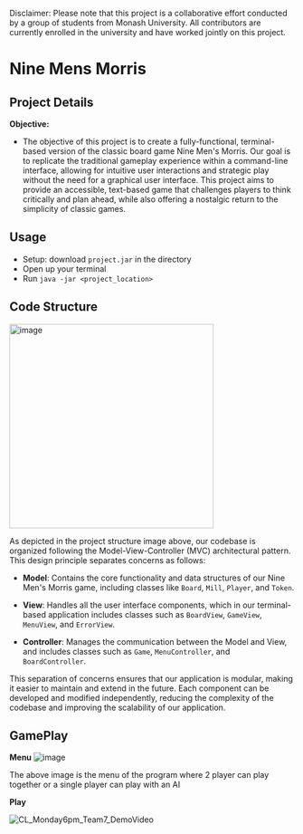 Disclaimer: Please note that this project is a collaborative effort conducted by a group of students from Monash University. All contributors are currently enrolled in the university and have worked jointly on this project.

# Nine Mens Morris
## Project Details

**Objective:**

- The objective of this project is to create a fully-functional, terminal-based version of the classic board game Nine Men's Morris. Our goal is to replicate the traditional gameplay experience within a command-line interface, allowing for intuitive user interactions and strategic play without the need for a graphical user interface. This project aims to provide an accessible, text-based game that challenges players to think critically and plan ahead, while also offering a nostalgic return to the simplicity of classic games.

## Usage

- Setup: download ```project.jar``` in the directory
- Open up your terminal
- Run ```java -jar <project_location>```

## Code Structure
<img width="361" alt="image" src="https://github.com/WCYSelina/Nine-Mans-Morris/assets/95896839/001eecf4-19ab-4d16-9fe7-a82c3c984676">

As depicted in the project structure image above, our codebase is organized following the Model-View-Controller (MVC) architectural pattern. This design principle separates concerns as follows:

- **Model**: Contains the core functionality and data structures of our Nine Men's Morris game, including classes like `Board`, `Mill`, `Player`, and `Token`.

- **View**: Handles all the user interface components, which in our terminal-based application includes classes such as `BoardView`, `GameView`, `MenuView`, and `ErrorView`.

- **Controller**: Manages the communication between the Model and View, and includes classes such as `Game`, `MenuController`, and `BoardController`.

This separation of concerns ensures that our application is modular, making it easier to maintain and extend in the future. Each component can be developed and modified independently, reducing the complexity of the codebase and improving the scalability of our application.

## GamePlay

**Menu**
![image](https://github.com/WCYSelina/Nine-Mans-Morris/assets/95896839/fb96fada-f256-4958-aaea-c41bdce28287)

The above image is the menu of the program where 2 player can play together or a single player can play with an AI

**Play**

![CL_Monday6pm_Team7_DemoVideo](https://github.com/WCYSelina/Nine-Mans-Morris/assets/95896839/32fd2bc6-fcfc-436b-afa2-99bffbc0c33f)







